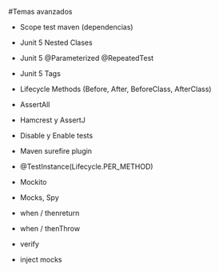 #Temas avanzados

- Scope test maven (dependencias)
- Junit 5 Nested Clases
- Junit 5 @Parameterized @RepeatedTest
- Junit 5 Tags
- Lifecycle Methods (Before, After, BeforeClass, AfterClass)
- AssertAll 
- Hamcrest y AssertJ
- Disable y Enable tests
- Maven surefire plugin
- @TestInstance(Lifecycle.PER_METHOD)

- Mockito    
- Mocks, Spy
- when / thenreturn
- when / thenThrow
- verify
- inject mocks







